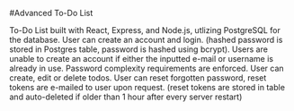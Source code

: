 #Advanced To-Do List

To-Do List built with React, Express, and Node.js, utlizing PostgreSQL for the database.
User can create an account and login. (hashed password is stored in Postgres table, password is hashed using bcrypt).
Users are unable to create an account if either the inputted e-mail or username is already in use. Password complexity requirements are enforced.
User can create, edit or delete todos.
User can reset forgotten password, reset tokens are e-mailed to user upon request. (reset tokens are stored in table and auto-deleted if older than 1 hour after every server restart)
